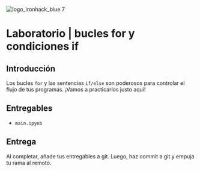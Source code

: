 ![logo_ironhack_blue 7](https://user-images.githubusercontent.com/23629340/40541063-a07a0a8a-601a-11e8-91b5-2f13e4e6b441.png)

# Laboratorio | bucles for y condiciones if

## Introducción

Los bucles `for` y las sentencias `if/else` son poderosos para controlar el flujo de tus programas. ¡Vamos a practicarlos justo aquí!

## Entregables

- `main.ipynb`

## Entrega

Al completar, añade tus entregables a git. Luego, haz commit a git y empuja tu rama al remoto.


